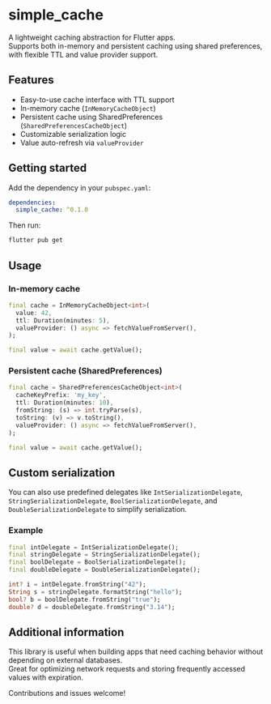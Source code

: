 # simple_cache

A lightweight caching abstraction for Flutter apps.  
Supports both in-memory and persistent caching using shared preferences, with flexible TTL and value provider support.

## Features

- Easy-to-use cache interface with TTL support
- In-memory cache (`InMemoryCacheObject`)
- Persistent cache using SharedPreferences (`SharedPreferencesCacheObject`)
- Customizable serialization logic
- Value auto-refresh via `valueProvider`

## Getting started

Add the dependency in your `pubspec.yaml`:

```yaml
dependencies:
  simple_cache: ^0.1.0
```

Then run:

```bash
flutter pub get
```

## Usage

### In-memory cache

```dart
final cache = InMemoryCacheObject<int>(
  value: 42,
  ttl: Duration(minutes: 5),
  valueProvider: () async => fetchValueFromServer(),
);

final value = await cache.getValue();
```

### Persistent cache (SharedPreferences)

```dart
final cache = SharedPreferencesCacheObject<int>(
  cacheKeyPrefix: 'my_key',
  ttl: Duration(minutes: 10),
  fromString: (s) => int.tryParse(s),
  toString: (v) => v.toString(),
  valueProvider: () async => fetchValueFromServer(),
);

final value = await cache.getValue();
```

## Custom serialization

You can also use predefined delegates like `IntSerializationDelegate`, `StringSerializationDelegate`, `BoolSerializationDelegate`, and `DoubleSerializationDelegate` to simplify serialization.

### Example

```dart
final intDelegate = IntSerializationDelegate();
final stringDelegate = StringSerializationDelegate();
final boolDelegate = BoolSerializationDelegate();
final doubleDelegate = DoubleSerializationDelegate();

int? i = intDelegate.fromString("42");
String s = stringDelegate.formatString("hello");
bool? b = boolDelegate.fromString("true");
double? d = doubleDelegate.fromString("3.14");
```

## Additional information

This library is useful when building apps that need caching behavior without depending on external databases.  
Great for optimizing network requests and storing frequently accessed values with expiration.

Contributions and issues welcome!
